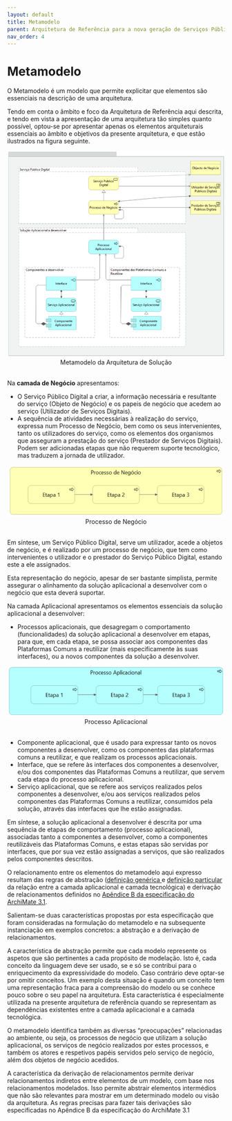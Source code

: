 ```yaml
---
layout: default
title: Metamodelo
parent: Arquitetura de Referência para a nova geração de Serviços Públicos Digitais
nav_order: 4
---
```


# Metamodelo

O Metamodelo é um modelo que permite explicitar que elementos são essenciais na descrição de uma arquitetura.&#x20;

Tendo em conta o âmbito e foco da Arquitetura de Referência aqui descrita, e tendo em vista a apresentação de uma arquitetura tão simples quanto possível, optou-se por apresentar apenas os elementos arquiteturais essenciais ao âmbito e objetivos da presente arquitetura, e que estão ilustrados na figura seguinte.

<div style="text-align: center;">
  <img src="../../assets/images/arq%20ref%20metamodelo.PNG" alt="Metamodelo da Arquitetura de Solução">
  Metamodelo da Arquitetura de Solução
</div>
<br>

Na **camada de Negócio** apresentamos:

* O Serviço Público Digital a criar, a informação necessária e resultante do serviço (Objeto de Negócio) e os papeis de negócio que acedem ao serviço (Utilizador de Serviços Digitais).
* A sequência de atividades necessárias à realização do serviço, expressa num Processo de Negócio, bem como os seus intervenientes, tanto os utilizadores do serviço, como os elementos dos organismos que asseguram a prestação do serviço (Prestador de Serviços Digitais). Podem ser adicionadas etapas que não requerem suporte tecnológico, mas traduzem a jornada de utilizador.

<div style="text-align: center;">
  <img src="../../assets/images/arq%20ref%20fase%201.PNG" alt="Processo de Negócio">
  Processo de Negócio
</div>
<br>

Em síntese, um Serviço Público Digital, serve um utilizador, acede a objetos de negócio, e é realizado por um processo de negócio, que tem como intervenientes o utilizador e o prestador do Serviço Público Digital, estando este a ele assignados.&#x20;

Esta representação do negócio, apesar de ser bastante simplista, permite assegurar o alinhamento da solução aplicacional a desenvolver com o negócio que esta deverá suportar.

Na camada Aplicacional apresentamos os elementos essenciais da solução aplicacional a desenvolver:

* Processos aplicacionais, que desagregam o comportamento (funcionalidades) da solução aplicacional a desenvolver em etapas, para que, em cada etapa, se possa associar aos componentes das Plataformas Comuns a reutilizar (mais especificamente às suas interfaces), ou a novos componentes da solução a desenvolver.

<div style="text-align: center;">
  <img src="../../assets/images/arq%20ref%20fase%202.PNG" alt="Processo Aplicacional">
  Processo Aplicacional
</div>
<br>

* Componente aplicacional, que é usado para expressar tanto os novos componentes a desenvolver, como os componentes das plataformas comuns a reutilizar, e que realizam os processos aplicacionais.
* Interface, que se refere às interfaces dos componentes a desenvolver, e/ou dos componentes das Plataformas Comuns a reutilizar, que servem cada etapa do processo aplicacional.
* Serviço aplicacional, que se refere aos serviços realizados pelos componentes a desenvolver, e/ou aos serviços realizados pelos componentes das Plataformas Comuns a reutilizar, consumidos pela solução, através das interfaces que lhe estão assignadas.

Em síntese, a solução aplicacional a desenvolver é descrita por uma sequência de etapas de comportamento (processo aplicacional), associadas tanto a componentes a desenvolver, como a componentes reutilizáveis das Plataformas Comuns, e estas etapas são servidas por interfaces, que por sua vez estão assignadas a serviços, que são realizados pelos componentes descritos.

O relacionamento entre os elementos do metamodelo aqui expresso resultam das regras de abstração ([definição genérica ](https://pubs.opengroup.org/architecture/archimate3-doc/chap03.html#\_Toc10045295)e [definição particular ](https://pubs.opengroup.org/architecture/archimate3-doc/chap12.html#\_Toc10045442)da relação entre a camada aplicacional e camada tecnológica) e derivação de relacionamentos definidos no [Apêndice B da especificação do ArchiMate 3.1](https://pubs.opengroup.org/architecture/archimate3-doc/apdxb.html#\_Toc10045480).

Salientam-se duas características propostas por esta especificação que foram consideradas na formulação do metamodelo e na subsequente instanciação em exemplos concretos: a abstração e a derivação de relacionamentos.&#x20;

A característica de abstração permite que cada modelo represente os aspetos que são pertinentes a cada propósito de modelação. Isto é, cada conceito da linguagem deve ser usado, se e só se contribui para o enriquecimento da expressividade do modelo. Caso contrário deve optar-se por omitir conceitos. Um exemplo desta situação é quando um conceito tem uma representação fraca para a compreensão do modelo ou se conhece pouco sobre o seu papel na arquitetura. Esta característica é especialmente utilizada na presente arquitetura de referência quando se representam as dependências existentes entre a camada aplicacional e a camada tecnológica.&#x20;

O metamodelo identifica também as diversas “preocupações” relacionadas ao ambiente, ou seja, os processos de negócio que utilizam a solução aplicacional, os serviços de negócio realizados por estes processos, e também os atores e respetivos papéis servidos pelo serviço de negócio, além dos objetos de negócio acedidos.&#x20;

A característica da derivação de relacionamentos permite derivar relacionamentos indiretos entre elementos de um modelo, com base nos relacionamentos modelados. Isso permite abstrair elementos intermédios que não são relevantes para mostrar em um determinado modelo ou visão da arquitetura. As regras precisas para fazer tais derivações são especificadas no Apêndice B da especificação do ArchiMate 3.1
